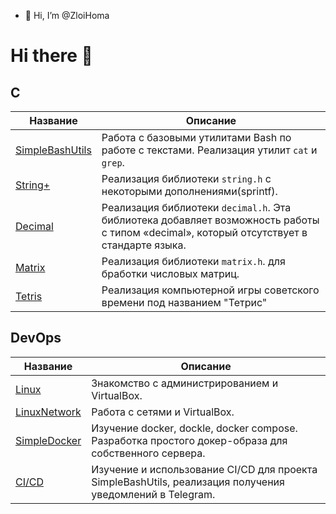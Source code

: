 - 👋 Hi, I’m @ZloiHoma
# Hi there 👋
## С
| Название | Описание |
| ----------- | ----------- |
| [SimpleBashUtils](https://github.com/ZloiHoma/Simple_Bashe_Utils.git) |  Работа с базовыми утилитами Bash по работе с текстами. Реализация утилит `cat` и `grep`. |
| [String+](https://github.com/ZloiHoma/String_Plus.git) | Реализация библиотеки `string.h` с некоторыми дополнениями(sprintf). |
| [Decimal](https://github.com/mon52k/s21_decimal) | Реализация библиотеки `decimal.h`. Эта библиотека добавляет возможность работы с типом «decimal», который отсутствует в стандарте языка. |
| [Matrix](https://github.com/mon52k/s21_matrix) | Реализация библиотеки `matrix.h`. для бработки числовых матриц. |
| [Tetris](https://github.com/mon52k/s21_C7_BrickGame_v1.0) | Реализация компьютерной игры советского времени под названием "Тетрис"|
## DevOps
| Название | Описание |
| ----------- | ----------- |
| [Linux](https://github.com/mon52k/s21_Linux) | Знакомство с администрированием и VirtualBox. |
| [LinuxNetwork](https://github.com/mon52k/s21_LinuxNetwork) | Работа с сетями и VirtualBox. |
| [SimpleDocker](https://github.com/mon52k/s21_SimpleDocker) | Изучение docker, dockle, docker compose. Разработка простого докер-образа для собственного сервера. |
| [CI/CD](https://github.com/mon52k/s21_CICD) | Изучение и использование CI/CD для проекта SimpleBashUtils, реализация получения уведомлений в Telegram. |

<!--
**ZloiHoma** is a ✨ _special_ ✨ repository because its `README.md` (this file) appears on your GitHub profile.

Here are some ideas to get you started:

- 🔭 I’m currently working on ...
- 🌱 I’m currently learning ...
- 👯 I’m looking to collaborate on ...
- 🤔 I’m looking for help with ...
- 💬 Ask me about ...
- 📫 How to reach me: ...
- 😄 Pronouns: ...
- ⚡ Fun fact: ...
-->
